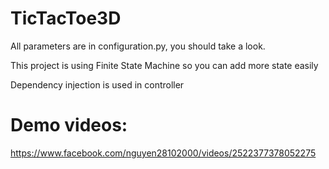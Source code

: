 # TicTacToe3D
 
All parameters are in configuration.py, you should take a look.

This project is using Finite State Machine so you can add more state easily

Dependency injection is used in controller

# Demo videos:
https://www.facebook.com/nguyen28102000/videos/2522377378052275
